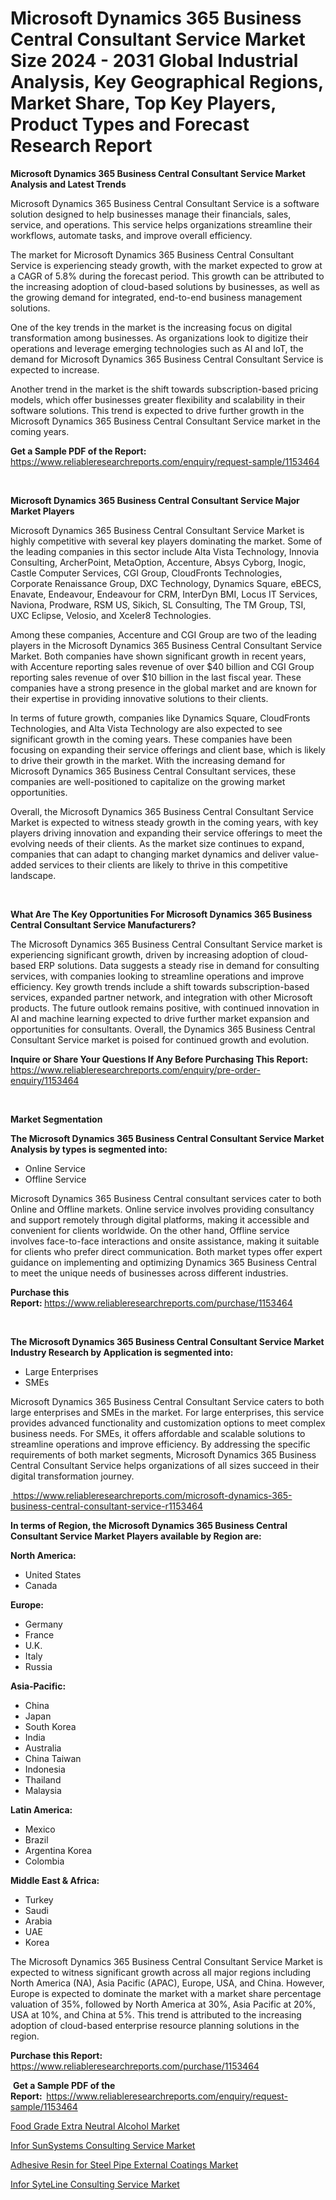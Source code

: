 <p><h1>Microsoft Dynamics 365 Business Central Consultant Service Market Size 2024 - 2031 Global Industrial Analysis, Key Geographical Regions, Market Share, Top Key Players, Product Types and Forecast Research Report</h1></p><p><strong>Microsoft Dynamics 365 Business Central Consultant Service Market Analysis and Latest Trends</strong></p>
<p><p>Microsoft Dynamics 365 Business Central Consultant Service is a software solution designed to help businesses manage their financials, sales, service, and operations. This service helps organizations streamline their workflows, automate tasks, and improve overall efficiency.</p><p>The market for Microsoft Dynamics 365 Business Central Consultant Service is experiencing steady growth, with the market expected to grow at a CAGR of 5.8% during the forecast period. This growth can be attributed to the increasing adoption of cloud-based solutions by businesses, as well as the growing demand for integrated, end-to-end business management solutions.</p><p>One of the key trends in the market is the increasing focus on digital transformation among businesses. As organizations look to digitize their operations and leverage emerging technologies such as AI and IoT, the demand for Microsoft Dynamics 365 Business Central Consultant Service is expected to increase.</p><p>Another trend in the market is the shift towards subscription-based pricing models, which offer businesses greater flexibility and scalability in their software solutions. This trend is expected to drive further growth in the Microsoft Dynamics 365 Business Central Consultant Service market in the coming years.</p></p>
<p><strong>Get a Sample PDF of the Report:&nbsp;</strong> <a href="https://www.reliableresearchreports.com/enquiry/request-sample/1153464">https://www.reliableresearchreports.com/enquiry/request-sample/1153464</a></p>
<p>&nbsp;</p>
<p><strong>Microsoft Dynamics 365 Business Central Consultant Service Major Market Players</strong></p>
<p><p>Microsoft Dynamics 365 Business Central Consultant Service Market is highly competitive with several key players dominating the market. Some of the leading companies in this sector include Alta Vista Technology, Innovia Consulting, ArcherPoint, MetaOption, Accenture, Absys Cyborg, Inogic, Castle Computer Services, CGI Group, CloudFronts Technologies, Corporate Renaissance Group, DXC Technology, Dynamics Square, eBECS, Enavate, Endeavour, Endeavour for CRM, InterDyn BMI, Locus IT Services, Naviona, Prodware, RSM US, Sikich, SL Consulting, The TM Group, TSI, UXC Eclipse, Velosio, and Xceler8 Technologies.</p><p>Among these companies, Accenture and CGI Group are two of the leading players in the Microsoft Dynamics 365 Business Central Consultant Service Market. Both companies have shown significant growth in recent years, with Accenture reporting sales revenue of over $40 billion and CGI Group reporting sales revenue of over $10 billion in the last fiscal year. These companies have a strong presence in the global market and are known for their expertise in providing innovative solutions to their clients.</p><p>In terms of future growth, companies like Dynamics Square, CloudFronts Technologies, and Alta Vista Technology are also expected to see significant growth in the coming years. These companies have been focusing on expanding their service offerings and client base, which is likely to drive their growth in the market. With the increasing demand for Microsoft Dynamics 365 Business Central Consultant services, these companies are well-positioned to capitalize on the growing market opportunities.</p><p>Overall, the Microsoft Dynamics 365 Business Central Consultant Service Market is expected to witness steady growth in the coming years, with key players driving innovation and expanding their service offerings to meet the evolving needs of their clients. As the market size continues to expand, companies that can adapt to changing market dynamics and deliver value-added services to their clients are likely to thrive in this competitive landscape.</p></p>
<p>&nbsp;</p>
<p><strong>What Are The Key Opportunities For Microsoft Dynamics 365 Business Central Consultant Service Manufacturers?</strong></p>
<p><p>The Microsoft Dynamics 365 Business Central Consultant Service market is experiencing significant growth, driven by increasing adoption of cloud-based ERP solutions. Data suggests a steady rise in demand for consulting services, with companies looking to streamline operations and improve efficiency. Key growth trends include a shift towards subscription-based services, expanded partner network, and integration with other Microsoft products. The future outlook remains positive, with continued innovation in AI and machine learning expected to drive further market expansion and opportunities for consultants. Overall, the Dynamics 365 Business Central Consultant Service market is poised for continued growth and evolution.</p></p>
<p><strong>Inquire or Share Your Questions If Any Before Purchasing This Report:</strong> <a href="https://www.reliableresearchreports.com/enquiry/pre-order-enquiry/1153464">https://www.reliableresearchreports.com/enquiry/pre-order-enquiry/1153464</a></p>
<p>&nbsp;</p>
<p><strong>Market Segmentation</strong></p>
<p><strong>The Microsoft Dynamics 365 Business Central Consultant Service Market Analysis by types is segmented into:</strong></p>
<p><ul><li>Online Service</li><li>Offline Service</li></ul></p>
<p><p>Microsoft Dynamics 365 Business Central consultant services cater to both Online and Offline markets. Online service involves providing consultancy and support remotely through digital platforms, making it accessible and convenient for clients worldwide. On the other hand, Offline service involves face-to-face interactions and onsite assistance, making it suitable for clients who prefer direct communication. Both market types offer expert guidance on implementing and optimizing Dynamics 365 Business Central to meet the unique needs of businesses across different industries.</p></p>
<p><strong>Purchase this Report:&nbsp;</strong><a href="https://www.reliableresearchreports.com/purchase/1153464">https://www.reliableresearchreports.com/purchase/1153464</a></p>
<p>&nbsp;</p>
<p><strong>The Microsoft Dynamics 365 Business Central Consultant Service Market Industry Research by Application is segmented into:</strong></p>
<p><ul><li>Large Enterprises</li><li>SMEs</li></ul></p>
<p><p>Microsoft Dynamics 365 Business Central Consultant Service caters to both large enterprises and SMEs in the market. For large enterprises, this service provides advanced functionality and customization options to meet complex business needs. For SMEs, it offers affordable and scalable solutions to streamline operations and improve efficiency. By addressing the specific requirements of both market segments, Microsoft Dynamics 365 Business Central Consultant Service helps organizations of all sizes succeed in their digital transformation journey.</p></p>
<p><a href="https://www.reliableresearchreports.com/microsoft-dynamics-365-business-central-consultant-service-r1153464">&nbsp;https://www.reliableresearchreports.com/microsoft-dynamics-365-business-central-consultant-service-r1153464</a></p>
<p><strong>In terms of Region, the Microsoft Dynamics 365 Business Central Consultant Service Market Players available by Region are:</strong></p>
<p>
    <p> <strong> North America: </strong>
        <ul>
            <li>United States</li>
            <li>Canada</li>
        </ul>
        </p> 
    <p> <strong> Europe: </strong>
        <ul>
            <li>Germany</li>
            <li>France</li>
            <li>U.K.</li>
            <li>Italy</li>
            <li>Russia</li>
        </ul>
        </p> 
    <p> <strong> Asia-Pacific: </strong>
        <ul>
            <li>China</li>
            <li>Japan</li>
            <li>South Korea</li>
            <li>India</li>
            <li>Australia</li>
            <li>China Taiwan</li>
            <li>Indonesia</li>
            <li>Thailand</li>
            <li>Malaysia</li>
        </ul>
        </p> 
    <p> <strong> Latin America: </strong>
        <ul>
            <li>Mexico</li>
            <li>Brazil</li>
            <li>Argentina Korea</li>
            <li>Colombia</li>
        </ul>
        </p> 
    <p> <strong> Middle East & Africa: </strong>
        <ul>
            <li>Turkey</li>
            <li>Saudi</li>
            <li>Arabia</li>
            <li>UAE</li>
            <li>Korea</li>
        </ul>
    </p>
    </p>
<p><p>The Microsoft Dynamics 365 Business Central Consultant Service Market is expected to witness significant growth across all major regions including North America (NA), Asia Pacific (APAC), Europe, USA, and China. However, Europe is expected to dominate the market with a market share percentage valuation of 35%, followed by North America at 30%, Asia Pacific at 20%, USA at 10%, and China at 5%. This trend is attributed to the increasing adoption of cloud-based enterprise resource planning solutions in the region.</p></p>
<p><strong>Purchase this Report: </strong><a href="https://www.reliableresearchreports.com/purchase/1153464">https://www.reliableresearchreports.com/purchase/1153464</a></p>
<p>&nbsp;<strong>Get a Sample PDF of the Report:&nbsp;&nbsp;</strong><a href="https://www.reliableresearchreports.com/enquiry/request-sample/1153464">https://www.reliableresearchreports.com/enquiry/request-sample/1153464</a></p>
<p><strong></strong></p>
<p><p><a href="https://www.linkedin.com/pulse/food-grade-extra-neutral-alcohol-market-provides-comprehensive-re8bf">Food Grade Extra Neutral Alcohol Market</a></p><p><a href="https://github.com/SashaBeier2023/Market-Research-Report-List-1/blob/main/infor-sunsystems-consulting-service-market.md">Infor SunSystems Consulting Service Market</a></p><p><a href="https://www.linkedin.com/pulse/adhesive-resin-steel-pipe-external-coatings-market-size-e214f">Adhesive Resin for Steel Pipe External Coatings Market</a></p><p><a href="https://github.com/singletonthaxterkelliehr2df/Market-Research-Report-List-2/blob/main/infor-syteline-consulting-service-market.md">Infor SyteLine Consulting Service Market</a></p></p>